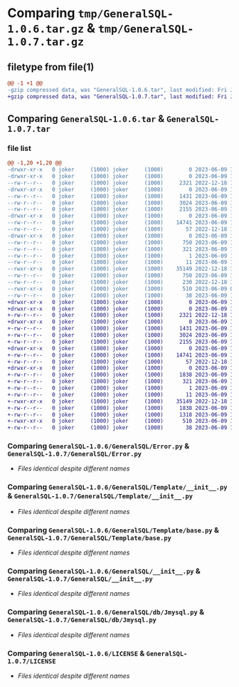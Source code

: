 # Comparing `tmp/GeneralSQL-1.0.6.tar.gz` & `tmp/GeneralSQL-1.0.7.tar.gz`

## filetype from file(1)

```diff
@@ -1 +1 @@
-gzip compressed data, was "GeneralSQL-1.0.6.tar", last modified: Fri Jun  9 12:01:14 2023, max compression
+gzip compressed data, was "GeneralSQL-1.0.7.tar", last modified: Fri Jun  9 12:22:47 2023, max compression
```

## Comparing `GeneralSQL-1.0.6.tar` & `GeneralSQL-1.0.7.tar`

### file list

```diff
@@ -1,20 +1,20 @@
-drwxr-xr-x   0 joker     (1000) joker     (1000)        0 2023-06-09 12:01:14.561737 GeneralSQL-1.0.6/
-drwxr-xr-x   0 joker     (1000) joker     (1000)        0 2023-06-09 12:01:14.561737 GeneralSQL-1.0.6/GeneralSQL/
--rw-r--r--   0 joker     (1000) joker     (1000)     2321 2022-12-18 15:36:05.000000 GeneralSQL-1.0.6/GeneralSQL/Error.py
-drwxr-xr-x   0 joker     (1000) joker     (1000)        0 2023-06-09 12:01:14.561737 GeneralSQL-1.0.6/GeneralSQL/Template/
--rw-r--r--   0 joker     (1000) joker     (1000)     1431 2023-06-09 10:46:01.000000 GeneralSQL-1.0.6/GeneralSQL/Template/__init__.py
--rw-r--r--   0 joker     (1000) joker     (1000)     3024 2023-06-09 10:45:33.000000 GeneralSQL-1.0.6/GeneralSQL/Template/base.py
--rw-r--r--   0 joker     (1000) joker     (1000)     2155 2023-06-09 11:56:15.000000 GeneralSQL-1.0.6/GeneralSQL/__init__.py
-drwxr-xr-x   0 joker     (1000) joker     (1000)        0 2023-06-09 12:01:14.561737 GeneralSQL-1.0.6/GeneralSQL/db/
--rw-r--r--   0 joker     (1000) joker     (1000)    14741 2023-06-09 11:16:08.000000 GeneralSQL-1.0.6/GeneralSQL/db/Jmysql.py
--rw-r--r--   0 joker     (1000) joker     (1000)       57 2022-12-18 15:36:05.000000 GeneralSQL-1.0.6/GeneralSQL/db/__init__.py
-drwxr-xr-x   0 joker     (1000) joker     (1000)        0 2023-06-09 12:01:14.561737 GeneralSQL-1.0.6/GeneralSQL.egg-info/
--rw-r--r--   0 joker     (1000) joker     (1000)      750 2023-06-09 12:01:14.000000 GeneralSQL-1.0.6/GeneralSQL.egg-info/PKG-INFO
--rw-r--r--   0 joker     (1000) joker     (1000)      321 2023-06-09 12:01:14.000000 GeneralSQL-1.0.6/GeneralSQL.egg-info/SOURCES.txt
--rw-r--r--   0 joker     (1000) joker     (1000)        1 2023-06-09 12:01:14.000000 GeneralSQL-1.0.6/GeneralSQL.egg-info/dependency_links.txt
--rw-r--r--   0 joker     (1000) joker     (1000)       11 2023-06-09 12:01:14.000000 GeneralSQL-1.0.6/GeneralSQL.egg-info/top_level.txt
--rwxr-xr-x   0 joker     (1000) joker     (1000)    35149 2022-12-18 15:40:21.000000 GeneralSQL-1.0.6/LICENSE
--rw-r--r--   0 joker     (1000) joker     (1000)      750 2023-06-09 12:01:14.561737 GeneralSQL-1.0.6/PKG-INFO
--rw-r--r--   0 joker     (1000) joker     (1000)      230 2022-12-18 16:34:16.000000 GeneralSQL-1.0.6/README.md
--rwxr-xr-x   0 joker     (1000) joker     (1000)      510 2023-06-09 04:52:15.000000 GeneralSQL-1.0.6/pyproject.toml
--rw-r--r--   0 joker     (1000) joker     (1000)       38 2023-06-09 12:01:14.561737 GeneralSQL-1.0.6/setup.cfg
+drwxr-xr-x   0 joker     (1000) joker     (1000)        0 2023-06-09 12:22:47.063558 GeneralSQL-1.0.7/
+drwxr-xr-x   0 joker     (1000) joker     (1000)        0 2023-06-09 12:22:47.063558 GeneralSQL-1.0.7/GeneralSQL/
+-rw-r--r--   0 joker     (1000) joker     (1000)     2321 2022-12-18 15:36:05.000000 GeneralSQL-1.0.7/GeneralSQL/Error.py
+drwxr-xr-x   0 joker     (1000) joker     (1000)        0 2023-06-09 12:22:47.063558 GeneralSQL-1.0.7/GeneralSQL/Template/
+-rw-r--r--   0 joker     (1000) joker     (1000)     1431 2023-06-09 10:46:01.000000 GeneralSQL-1.0.7/GeneralSQL/Template/__init__.py
+-rw-r--r--   0 joker     (1000) joker     (1000)     3024 2023-06-09 10:45:33.000000 GeneralSQL-1.0.7/GeneralSQL/Template/base.py
+-rw-r--r--   0 joker     (1000) joker     (1000)     2155 2023-06-09 11:56:15.000000 GeneralSQL-1.0.7/GeneralSQL/__init__.py
+drwxr-xr-x   0 joker     (1000) joker     (1000)        0 2023-06-09 12:22:47.063558 GeneralSQL-1.0.7/GeneralSQL/db/
+-rw-r--r--   0 joker     (1000) joker     (1000)    14741 2023-06-09 11:16:08.000000 GeneralSQL-1.0.7/GeneralSQL/db/Jmysql.py
+-rw-r--r--   0 joker     (1000) joker     (1000)       57 2022-12-18 15:36:05.000000 GeneralSQL-1.0.7/GeneralSQL/db/__init__.py
+drwxr-xr-x   0 joker     (1000) joker     (1000)        0 2023-06-09 12:22:47.063558 GeneralSQL-1.0.7/GeneralSQL.egg-info/
+-rw-r--r--   0 joker     (1000) joker     (1000)     1838 2023-06-09 12:22:47.000000 GeneralSQL-1.0.7/GeneralSQL.egg-info/PKG-INFO
+-rw-r--r--   0 joker     (1000) joker     (1000)      321 2023-06-09 12:22:47.000000 GeneralSQL-1.0.7/GeneralSQL.egg-info/SOURCES.txt
+-rw-r--r--   0 joker     (1000) joker     (1000)        1 2023-06-09 12:22:47.000000 GeneralSQL-1.0.7/GeneralSQL.egg-info/dependency_links.txt
+-rw-r--r--   0 joker     (1000) joker     (1000)       11 2023-06-09 12:22:47.000000 GeneralSQL-1.0.7/GeneralSQL.egg-info/top_level.txt
+-rwxr-xr-x   0 joker     (1000) joker     (1000)    35149 2022-12-18 15:40:21.000000 GeneralSQL-1.0.7/LICENSE
+-rw-r--r--   0 joker     (1000) joker     (1000)     1838 2023-06-09 12:22:47.063558 GeneralSQL-1.0.7/PKG-INFO
+-rw-r--r--   0 joker     (1000) joker     (1000)     1318 2023-06-09 12:20:50.000000 GeneralSQL-1.0.7/README.md
+-rwxr-xr-x   0 joker     (1000) joker     (1000)      510 2023-06-09 12:21:11.000000 GeneralSQL-1.0.7/pyproject.toml
+-rw-r--r--   0 joker     (1000) joker     (1000)       38 2023-06-09 12:22:47.063558 GeneralSQL-1.0.7/setup.cfg
```

### Comparing `GeneralSQL-1.0.6/GeneralSQL/Error.py` & `GeneralSQL-1.0.7/GeneralSQL/Error.py`

 * *Files identical despite different names*

### Comparing `GeneralSQL-1.0.6/GeneralSQL/Template/__init__.py` & `GeneralSQL-1.0.7/GeneralSQL/Template/__init__.py`

 * *Files identical despite different names*

### Comparing `GeneralSQL-1.0.6/GeneralSQL/Template/base.py` & `GeneralSQL-1.0.7/GeneralSQL/Template/base.py`

 * *Files identical despite different names*

### Comparing `GeneralSQL-1.0.6/GeneralSQL/__init__.py` & `GeneralSQL-1.0.7/GeneralSQL/__init__.py`

 * *Files identical despite different names*

### Comparing `GeneralSQL-1.0.6/GeneralSQL/db/Jmysql.py` & `GeneralSQL-1.0.7/GeneralSQL/db/Jmysql.py`

 * *Files identical despite different names*

### Comparing `GeneralSQL-1.0.6/LICENSE` & `GeneralSQL-1.0.7/LICENSE`

 * *Files identical despite different names*

